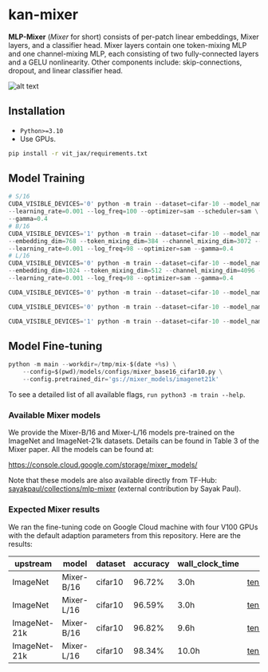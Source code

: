 # kan-mixer

**MLP-Mixer** (*Mixer* for short) consists of per-patch linear embeddings, Mixer layers, and a classifier head. Mixer layers contain one token-mixing MLP and one channel-mixing MLP, each consisting of two fully-connected layers and a GELU nonlinearity. Other components include: skip-connections, dropout, and linear classifier head.

![alt text](figures/mlp-mixer.png)
## Installation
* `Python>=3.10` 
* Use GPUs.
```bash
pip install -r vit_jax/requirements.txt
```

## Model Training
```python
# S/16
CUDA_VISIBLE_DEVICES='0' python -m train --dataset=cifar-10 --model_name=mlp \
--learning_rate=0.001 --log_freq=100 --optimizer=sam --scheduler=sam \
--gamma=0.4
# B/16
CUDA_VISIBLE_DEVICES='1' python -m train --dataset=cifar-10 --model_name=mlp --batch_size=512 \
--embedding_dim=768 --token_mixing_dim=384 --channel_mixing_dim=3072 --depth=12 \
--learning_rate=0.001 --log_freq=98 --optimizer=sam --gamma=0.4 
# L/16
CUDA_VISIBLE_DEVICES='0' python -m train --dataset=cifar-10 --model_name=mlp --batch_size=512 \
--embedding_dim=1024 --token_mixing_dim=512 --channel_mixing_dim=4096 --depth=24 \
--learning_rate=0.001 --log_freq=98 --optimizer=sam --gamma=0.4

CUDA_VISIBLE_DEVICES='0' python -m train --dataset=cifar-10 --model_name=mlp --batch_size=512 --embedding_dim=768 --token_mixing_dim=384 --channel_mixing_dim=3072 --depth=12 --learning_rate=0.001 --log_freq=98 --optimizer=gsam --gamma=0.4 --checkpoint=mlp_b16_sam04_batch512 --save_dir=mlp_b16_gsam_batch512_from200  --num_epochs=300

CUDA_VISIBLE_DEVICES='0' python -m train --dataset=cifar-10 --model_name=mlp --batch_size=512 --embedding_dim=768 --token_mixing_dim=384 --channel_mixing_dim=3072 --depth=12 --learning_rate=3e-3 --log_freq=98 --optimizer=gsam --gamma=0.4 --checkpoint=mlp_b16_gsam_adamw --save_dir=mlp_b16_gsam_adamw --num_epochs=400 --run_name=mlp_b16_gsam_adamw

CUDA_VISIBLE_DEVICES='1' python -m train --dataset=cifar-10 --model_name=mlp --batch_size=512 --embedding_dim=768 --token_mixing_dim=384 --channel_mixing_dim=3072 --depth=12 --learning_rate=0.001 --log_freq=98 --optimizer=gsam --gamma=0.4 --checkpoint=mlp_b16_gsam --save_dir=mlp_b16_gsam --num_epochs=300 --run_name=mlp_b16_gsam
```
## Model Fine-tuning
```python
python -m main --workdir=/tmp/mix-$(date +%s) \
    --config=$(pwd)/models/configs/mixer_base16_cifar10.py \
    --config.pretrained_dir='gs://mixer_models/imagenet21k'
```

To see a detailed list of all available flags, `run python3 -m train --help`.

### Available Mixer models
We provide the Mixer-B/16 and Mixer-L/16 models pre-trained on the ImageNet and ImageNet-21k datasets. Details can be found in Table 3 of the Mixer paper. All the models can be found at:

https://console.cloud.google.com/storage/mixer_models/

Note that these models are also available directly from TF-Hub: [sayakpaul/collections/mlp-mixer](https://tfhub.dev/sayakpaul/collections/mlp-mixer) (external contribution by Sayak Paul).

### Expected Mixer results
We ran the fine-tuning code on Google Cloud machine with four V100 GPUs with the default adaption parameters from this repository. Here are the results:

|upstream|model|	dataset|	accuracy|	wall_clock_time|	link|
|--------|------|--------|----------|--------------|---------|
|ImageNet   |Mixer-B/16|cifar10|96.72%|3.0h|[tensorboard.dev](https://tensorboard.dev/experiment/j9zCYt9yQVm93nqnsDZayA/)|
|ImageNet   |Mixer-L/16|cifar10|96.59%|3.0h|[tensorboard.dev](https://tensorboard.dev/experiment/Q4feeErzRGGop5XzAvYj2g/)|
|ImageNet-21k   |Mixer-B/16|cifar10|96.82%|9.6h|[tensorboard.dev](https://tensorboard.dev/experiment/mvP4McV2SEGFeIww20ie5Q/)|
|ImageNet-21k   |Mixer-L/16|cifar10|98.34%|10.0h|[tensorboard.dev](https://tensorboard.dev/experiment/dolAJyQYTYmudytjalF6Jg/)|